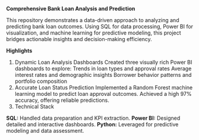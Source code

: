 **Comprehensive Bank Loan Analysis and Prediction**

This repository demonstrates a data-driven approach to analyzing and predicting bank loan outcomes. Using SQL for data processing, Power BI for visualization, and machine learning for predictive modeling, this project bridges actionable insights and decision-making efficiency.

**Highlights**

1. Dynamic Loan Analysis Dashboards
Created three visually rich Power BI dashboards to explore:
Trends in loan types and approval rates
Average interest rates and demographic insights
Borrower behavior patterns and portfolio composition
2. Accurate Loan Status Prediction
Implemented a Random Forest machine learning model to predict loan approval outcomes.
Achieved a high 97% accuracy, offering reliable predictions.
3. Technical Stack

**SQL:** Handled data preparation and KPI extraction.
**Power BI:** Designed detailed and interactive dashboards.
**Python:** Leveraged for predictive modeling and data assessment.
